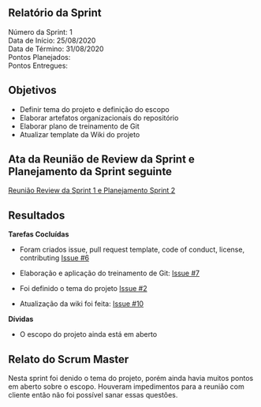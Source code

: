 
## Relatório da Sprint

Número da Sprint: 1 <br>
Data de Início:  25/08/2020 <br>
Data de Término: 31/08/2020 <br>
Pontos Planejados:  <br>
Pontos Entregues:  <br>

## Objetivos

- Definir tema do projeto e definição do escopo
- Elaborar artefatos organizacionais do repositório 
- Elaborar plano de treinamento de Git
- Atualizar template da Wiki do projeto

## Ata da Reunião de Review da Sprint e Planejamento da Sprint seguinte

[Reunião Review da Sprint 1 e Planejamento Sprint 2](https://github.com/fga-eps-mds/2020.1-Grupo6/issues/11)

## Resultados

**Tarefas Cocluídas** 

- Foram criados issue, pull request template, code of conduct, license, contributing [Issue #6](https://github.com/fga-eps-mds/2020.1-Grupo6/issues/6)

- Elaboração e aplicação do treinamento de Git: [Issue #7](https://github.com/fga-eps-mds/2020.1-Grupo6/issues/7)

- Foi definido o tema do projeto [Issue #2](https://github.com/fga-eps-mds/2020.1-Grupo6/issues/2)

- Atualização da wiki foi feita: [Issue #10](https://github.com/fga-eps-mds/2020.1-Grupo6/issues/10)

**Dívidas**

- O escopo do projeto ainda está em aberto

## Relato do Scrum Master

Nesta sprint foi denido o tema do projeto, porém ainda havia muitos pontos em aberto sobre o escopo. Houveram impedimentos para a reunião com cliente então não foi possível sanar essas questões.